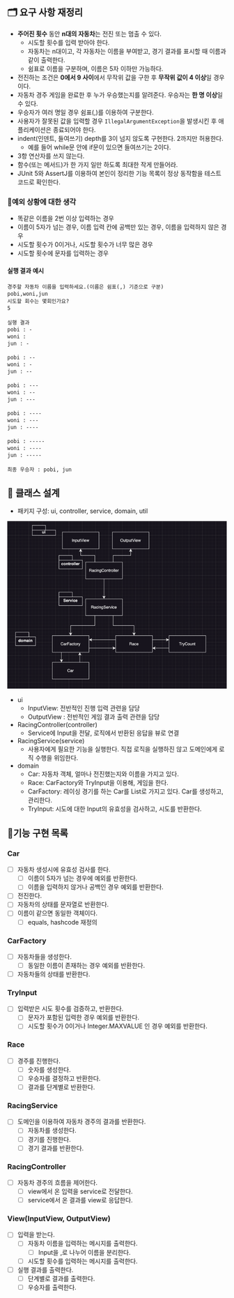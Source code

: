 ## 🗂️ 요구 사항 재정리

- **주어진 횟수** 동안 **n대의 자동차**는 전진 또는 멈출 수 있다.
    - 시도할 횟수를 입력 받아야 한다.
    - 자동차는 n대이고, 각 자동차는 이름을 부여받고, 경기 결과를 표시할 때 이름과 같이 출력한다.
    - 쉼표로 이름을 구분하며, 이름은 5자 이하만 가능하다.
- 전진하는 조건은 **0에서 9 사이**에서 무작위 값을 구한 후 **무작위 값이 4 이상**일 경우이다.
- 자동차 경주 게임을 완료한 후 누가 우승했는지를 알려준다. 우승자는 **한 명 이상**일 수 있다.
- 우승자가 여러 명일 경우 쉼표(,)를 이용하여 구분한다.
- 사용자가 잘못된 값을 입력할 경우 `IllegalArgumentException`을 발생시킨 후 애플리케이션은 종료되어야 한다.
- indent(인덴트, 들여쓰기) depth를 3이 넘지 않도록 구현한다. 2까지만 허용한다.
    - 예를 들어 while문 안에 if문이 있으면 들여쓰기는 2이다.
- 3항 연산자를 쓰지 않는다.
- 함수(또는 메서드)가 한 가지 일만 하도록 최대한 작게 만들어라.
- JUnit 5와 AssertJ를 이용하여 본인이 정리한 기능 목록이 정상 동작함을 테스트 코드로 확인한다.

### 🤔예외 상황에 대한 생각

- 똑같은 이름을 2번 이상 입력하는 경우
- 이름이 5자가 넘는 경우, 이름 입력 칸에 공백만 있는 경우, 이름을 입력하지 않은 경우
- 시도할 횟수가 0이거나, 시도할 횟수가 너무 많은 경우
- 시도할 횟수에 문자를 입력하는 경우

#### 실행 결과 예시

```
경주할 자동차 이름을 입력하세요.(이름은 쉼표(,) 기준으로 구분)
pobi,woni,jun
시도할 회수는 몇회인가요?
5

실행 결과
pobi : -
woni : 
jun : -

pobi : --
woni : -
jun : --

pobi : ---
woni : --
jun : ---

pobi : ----
woni : ---
jun : ----

pobi : -----
woni : ----
jun : -----

최종 우승자 : pobi, jun
```

## 📝 클래스 설계

- 패키지 구성: ui, controller, service, domain, util

![img.png](img.png)

- ui
    - InputView: 전반적인 진행 입력 관련을 담당
    - OutputView : 전반적인 게임 결과 출력 관련을 담당
- RacingController(controller)
    - Service에 Input을 전달, 로직에서 반환된 응답을 뷰로 연결
- RacingService(service)
    - 사용자에게 필요한 기능을 실행한다. 직접 로직을 실행하진 않고 도메인에게 로직 수행을 위임한다.
- domain
    - Car: 자동차 객체, 얼마나 전진했는지와 이름을 가지고 있다.
    - Race: CarFactory와 TryInput을 이용해, 게임을 한다.
    - CarFactory: 레이싱 경기를 하는 Car를 List로 가지고 있다. Car를 생성하고, 관리한다.
    - TryInput: 시도에 대한 Input의 유효성을 검사하고, 시도를 반환한다.

## 📄기능 구현 목록

### Car

- [ ] 자동차 생성시에 유효성 검사를 한다.
    - [ ] 이름이 5자가 넘는 경우에 예외를 반환한다.
    - [ ] 이름을 입력하지 않거나 공백인 경우 예외를 반환한다.
- [ ] 전진한다.
- [ ] 자동차의 상태를 문자열로 반환한다.
- [ ] 이름이 같으면 동일한 객체이다.
    - [ ] equals, hashcode 재정의

### CarFactory

- [ ] 자동차들을 생성한다.
    - [ ] 동일한 이름이 존재하는 경우 예외를 반환한다.
- [ ] 자동차들의 상태를 반환한다.

### TryInput

-[ ] 입력받은 시도 횟수를 검증하고, 반환한다.
    - [ ] 문자가 포함된 입력한 경우 예외를 반환한다.
    - [ ] 시도할 횟수가 0이거나 Integer.MAXVALUE 인 경우 예외를 반환한다.

### Race

- [ ] 경주를 진행한다.
    - [ ] 숫자를 생성한다.
    - [ ] 우승자를 결정하고 반환한다.
    - [ ] 결과를 단계별로 반환한다.

### RacingService

- [ ] 도메인을 이용하여 자동차 경주의 결과를 반환한다.
    - [ ] 자동차를 생성한다.
    - [ ] 경기를 진행한다.
    - [ ] 경기 결과를 반환한다.

### RacingController

- [ ] 자동차 경주의 흐름을 제어한다.
    - [ ] view에서 온 입력을 service로 전달한다.
    - [ ] service에서 온 결과를 view로 응답한다.

### View(InputView, OutputView)

- [ ] 입력을 받는다.
    - [ ] 자동차 이름을 입력하는 메시지를 출력한다.
        - [ ] Input을 ,로 나누어 이름을 분리한다.
    - [ ] 시도할 횟수를 입력하는 메시지를 출력한다.
- [ ] 실행 결과를 출력한다.
  - [ ] 단계별로 결과를 출력한다.
  - [ ] 우승자를 출력한다.